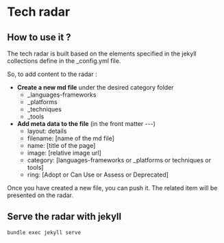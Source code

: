 # Tech radar

## How to use it ?
The tech radar is built based on the elements specified in the jekyll collections define in the _config.yml file.

So, to add content to the radar :
* **Create a new md file** under the desired category folder
    * _languages-frameworks
    * _platforms
    * _techniques
    * _tools
* **Add meta data to the file** (in the front matter ---)
    * layout: details
    * filename: [name of the md file]
    * name: [title of the page]
    * image: [relative image url]
    * category: [languages-frameworks or _platforms or techniques or tools]
    * ring: [Adopt or Can Use or Assess or Deprecated]

Once you have created a new file, you can push it.
The related item will be presented on the radar.

## Serve the radar with jekyll
```
bundle exec jekyll serve
```
